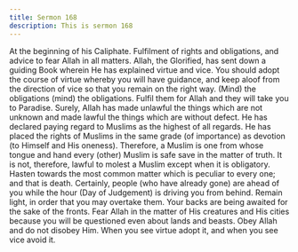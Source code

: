 ```yaml
---
title: Sermon 168
description: This is sermon 168
---
```


At the beginning of his Caliphate.
Fulfilment of rights and obligations, and advice to fear Allah in all
matters.
Allah, the Glorified, has sent down a guiding Book wherein He has explained virtue and vice.
You should adopt the course of virtue whereby you will have guidance, and keep aloof from
the direction of vice so that you remain on the right way. (Mind) the obligations (mind) the
obligations. Fulfil them for Allah and they will take you to Paradise.
Surely, Allah has made unlawful the things which are not unknown and made lawful the
things which are without defect. He has declared paying regard to Muslims as the highest of
all regards.
He has placed the rights of Muslims in the same grade (of importance) as devotion (to
Himself and His oneness). Therefore, a Muslim is one from whose tongue and hand every
(other) Muslim is safe save in the matter of truth. It is not, therefore, lawful to molest a
Muslim except when it is obligatory.
Hasten towards the most common matter which is peculiar to every one; and that is death.
Certainly, people (who have already gone) are ahead of you while the hour (Day of
Judgement) is driving you from behind. Remain light, in order that you may overtake them.
Your backs are being awaited for the sake of the fronts. Fear Allah in the matter of His
creatures and His cities because you will be questioned even about lands and beasts.
Obey Allah and do not disobey Him. When you see virtue adopt it, and when you see vice
avoid it.